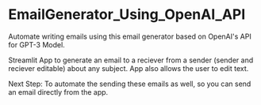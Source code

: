 # EmailGenerator_Using_OpenAI_API
Automate writing emails using this email generator based on OpenAI's API for GPT-3 Model.

Streamlit App to generate an email to a reciever from a sender (sender and reciever editable) about any subject. App also allows the user to edit text. 

Next Step: To automate the sending these emails as well, so you can send an email directly from the app. 
